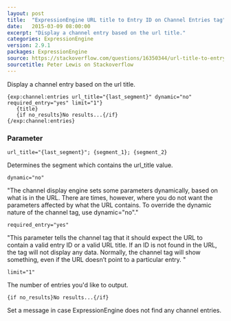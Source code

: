 ```yaml
---
layout: post
title:  "ExpressionEngine URL title to Entry ID on Channel Entries tag"
date:   2015-03-09 08:00:00
excerpt: "Display a channel entry based on the url title."
categories: ExpressionEngine
version: 2.9.1
packages: ExpressionEngine
source: https://stackoverflow.com/questions/16350344/url-title-to-entry-id-on-channel-entries-tag
sourcetitle: Peter Lewis on Stackoverflow
---
```


Display a channel entry based on the url title.

    {exp:channel:entries url_title="{last_segment}" dynamic="no" required_entry="yes" limit="1"}
       {title}
       {if no_results}No results...{/if}
    {/exp:channel:entries}

### Parameter

    url_title="{last_segment}"; {segment_1}; {segment_2}

Determines the segment which contains the url_title value.

    dynamic="no"

"The channel display engine sets some parameters dynamically, based on what is in the URL. There are times, however, where you do not want the parameters affected by what the URL contains. To override the dynamic nature of the channel tag, use dynamic="no"."

    required_entry="yes"

"This parameter tells the channel tag that it should expect the URL to contain a valid entry ID or a valid URL title. If an ID is not found in the URL, the tag will not display any data. Normally, the channel tag will show something, even if the URL doesn’t point to a particular entry. "

    limit="1"

The number of entries you'd like to output.

    {if no_results}No results...{/if}

Set a message in case ExpressionEngine does not find any channel entries.

[Wiki01]: https://ellislab.com/expressionengine/user-guide/add-ons/channel/channel_entries.html#dynamic
[Wiki02]: https://ellislab.com/expressionengine/user-guide/add-ons/channel/channel_entries.html#require-entry
